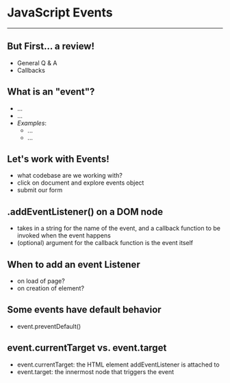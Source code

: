 # JavaScript Events
---
## But First... a review!
- General Q & A
- Callbacks

## What is an "event"?
- ...
- ...
- *Examples*:
    - ...
    - ...

## Let's work with Events!
- what codebase are we working with?
- click on document and explore events object
- submit our form

## .addEventListener() on a DOM node
- takes in a string for the name of the event, and a callback function to be invoked when the event happens
- (optional) argument for the callback function is the event itself

## When to add an event Listener
- on load of page?
- on creation of element?

## Some events have default behavior
- event.preventDefault()

## event.currentTarget vs. event.target
- event.currentTarget: the HTML element addEventListener is attached to
- event.target: the innermost node that triggers the event
